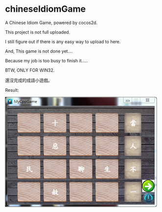 # chineseIdiomGame
A Chinese Idiom Game, powered by cocos2d.

This project is not full uploaded.

I still figure out if there is any easy way to upload to here.

And, This game is not done yet....

Because my job is too busy to finish it.....

BTW, ONLY FOR WIN32.

還沒完成的成語小遊戲。

Result:

![A Chinese Idiom Game](https://github.com/jackzhc911/chineseIdiomGame/blob/master/example-cIdiomGame.PNG)
